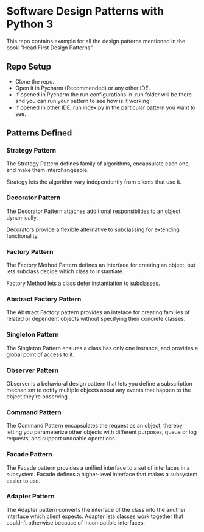 
# Software Design Patterns with Python 3
This repo contains example for all the design patterns mentioned in the book "Head First Design Patterns"


## Repo Setup
- Clone the repo.
- Open it in Pycharm (Recommended) or any other IDE.
- If opened in Pycharm the run configurations in .run folder will be there and you can run your pattern to see how is it working. 
- If opened in other IDE, run index.py in the particular pattern you want to see.


## Patterns Defined

### Strategy Pattern

The Strategy Pattern defines family of algorithms, encapsulate each one, and make them interchangeable. 

Strategy lets the algorithm vary independently from clients that use it.

### Decorator Pattern

The Decorator Pattern attaches additional responsiblities to an object dynamically. 

Decorators provide a flexible alternative to subclassing for extending functionality.

### Factory Pattern

The Factory Method Pattern defines an interface for creating an object, but lets subclass decide which class to instantiate. 

Factory Method lets a class defer instantiation to subclasses.

### Abstract Factory Pattern

The Abstract Factory pattern provides an inteface for creating families of related or dependent objects without specifying their concrete classes.

### Singleton Pattern

The Singleton Pattern ensures a class has only one instance, and provides a global point of access to it.

### Observer Pattern

Observer is a behavioral design pattern that lets you define a subscription mechanism to notify multiple objects about any events that happen to the object they’re observing.

### Command Pattern

The Command Pattern encapsulates the request as an object, thereby letting you parameterize
other objects with different purposes, queue or log requests, and support undoable operations

### Facade Pattern

The Facade pattern provides a unified interface to a set of interfaces
in a subsystem. Facade defines a higher-level interface that makes a subsystem
easier to use.

### Adapter Pattern

The Adapter pattern converts the interface of the class into the 
another interface which client expects. Adapter lets classes work together that couldn't otherwise 
because of incompatible interfaces.